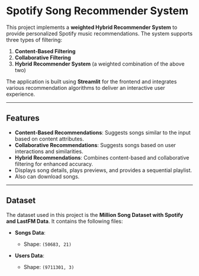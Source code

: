 # Spotify Song Recommender System

This project implements a **weighted Hybrid Recommender System** to provide personalized Spotify music recommendations. The system supports three types of filtering:

1. **Content-Based Filtering**
2. **Collaborative Filtering**
3. **Hybrid Recommender System** (a weighted combination of the above two)

The application is built using **Streamlit** for the frontend and integrates various recommendation algorithms to deliver an interactive user experience.

---

## Features

- **Content-Based Recommendations**: Suggests songs similar to the input based on content attributes.
- **Collaborative Recommendations**: Suggests songs based on user interactions and similarities.
- **Hybrid Recommendations**: Combines content-based and collaborative filtering for enhanced accuracy.
- Displays song details, plays previews, and provides a sequential playlist.
- Also can download songs.

---

## Dataset

The dataset used in this project is the **Million Song Dataset with Spotify and LastFM Data**. It contains the following files:

- **Songs Data**:
  - Shape: `(50683, 21)`

- **Users Data**:
  - Shape: `(9711301, 3)`

